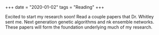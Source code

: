 +++
date = "2020-01-02"
tags = "Reading"
+++

Excited to start my research soon! Read a couple papers that Dr. Whitley sent me. Next generation genetic algorithms and nk ensemble networks. These papers will form the foundation underlying much of my research.